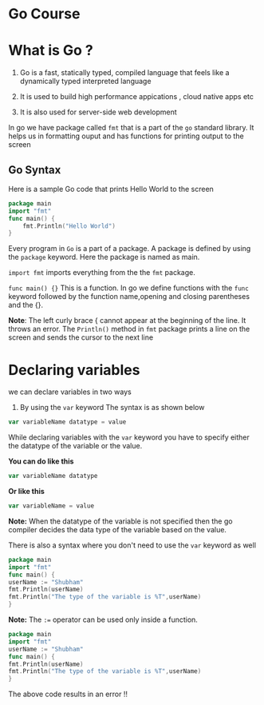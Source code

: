 # Go Course

# What is Go ?

1. Go is a fast, statically typed, compiled language that feels like a dynamically typed interpreted language

2. It is used to build high performance appications , cloud native apps etc

3. It is also used for server-side web development

In go we have package called `fmt` that is a part of the `go` standard library. It helps us in formatting ouput and has functions for printing output to the screen
## Go Syntax
Here is a sample Go code that prints Hello World to the screen

```Go
package main 
import "fmt"
func main() {
    fmt.Println("Hello World")  
}
```
Every program in `Go` is a part of a package. A package is defined by using the `package` keyword. Here the package is named as main.

`import fmt` imports everything from the the `fmt` package.

`func main() {}` This is a function. In go we define functions with the `func` keyword followed by the function name,opening and closing parentheses and the {}.

**Note**: The left curly brace { cannot appear at the beginning of the line. It throws an error.
The `Println()` method in `fmt` package prints a line on the screen and sends the cursor to the next line

# Declaring variables
we can declare variables in two ways
1. By using the `var` keyword
The syntax is as shown below
```Go
var variableName datatype = value
```
While declaring variables with the `var` keyword you have to specify either the datatype of the variable or the value.

**You can do like this**
```Go
var variableName datatype
```
**Or like this**
```Go
var variableName = value
```
**Note:** When the datatype of the variable is not specified then the go compiler decides the data type of the variable based on the value.

There is also a syntax where you don't need to use the `var` keyword as well

```Go
package main
import "fmt"
func main() {
userName := "Shubham"
fmt.Println(userName)
fmt.Println("The type of the variable is %T",userName)
}
```
**Note:** The `:=` operator can be used only inside a function.
```Go
package main
import "fmt"
userName := "Shubham"
func main() {
fmt.Println(userName)
fmt.Println("The type of the variable is %T",userName)
}
```
The above code results in an error !!
